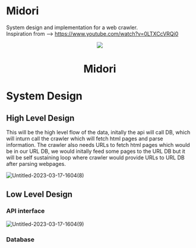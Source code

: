 # Midori

System design and implementation for a web crawler. \
Inspiration from --> https://www.youtube.com/watch?v=0LTXCcVRQi0

<p align="center">
<img src="https://github-production-user-asset-6210df.s3.amazonaws.com/48282663/243183222-2e97f423-5dd6-4cdb-858d-883aa22d1471.png">
<h1 align="center">
   Midori
  </h1>
  
</p>

# System Design

## High Level Design

This will be the high level flow of the data, initally the api will call DB, which will inturn call the crawler which will fetch html pages and parse information. The crawler also needs URLs to fetch html pages which would be in our URL DB, we would initally feed some pages to the URL DB but it will be self sustaining loop where crawler would provide URLs to URL DB after parsing webpages.

![Untitled-2023-03-17-1604(8)](https://github.com/myan-ish/midori/assets/48282663/300068c7-190f-4ed3-83b7-9e817a54fe89)


## Low Level Design

### API interface

![Untitled-2023-03-17-1604(9)](https://github.com/myan-ish/midori/assets/48282663/2d6a642a-6321-4dec-9dbc-326dac7991c4)

### Database

